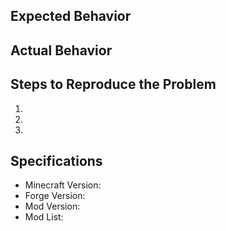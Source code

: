 ## Expected Behavior


## Actual Behavior


## Steps to Reproduce the Problem

1.
2.
3.

## Specifications

- Minecraft Version:
- Forge Version:
- Mod Version:
- Mod List: